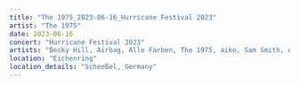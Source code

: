 ```yaml
---
title: "The 1975_2023-06-16_Hurricane Festival 2023"
artist: "The 1975"
date: 2023-06-16
concert: "Hurricane Festival 2023"
artists: "Becky Hill, Airbag, Alle Farben, The 1975, aiko, Sam Smith, AKNE KID JOE, Anti-Flag, Benjamin Hav & Familien, Albin Lee Meldau, Annabelle, Alvvays, 5 Seconds of Summer, Carl Cox, 01099, Allah-Las, Aby Coulibaly, Blæst, Alex G, Briskeby, Ellie Goulding, 30 Seconds to Mars, Aczino, Akemi Fox, Aphex Twin, Wallice, Ary"
location: "Eichenring"
location_details: "Scheeßel, Germany"
---
```

